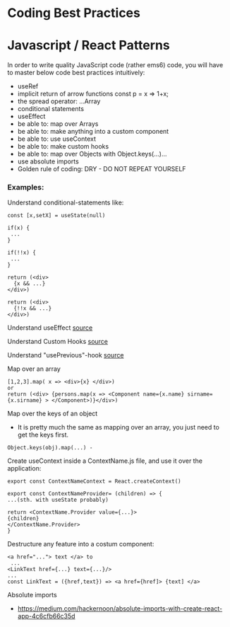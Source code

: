 
# Coding Best Practices





# Javascript / React Patterns

In order to write quality JavaScript code (rather ems6) code, you will have to master below code best practices intuitively:
- useRef
- implicit return of arrow functions const p = x => 1+x;
- the spread operator: ...Array
- conditional statements
- useEffect
- be able to: map over Arrays
- be able to: make anything into a custom component
- be able to: use useContext
- be able to: make custom hooks
- be able to: map over Objects with Object.keys(...)...
- use absolute imports
- Golden rule of coding: DRY - DO NOT REPEAT YOURSELF

### Examples: 

Understand conditional-statements like:
```
const [x,setX] = useState(null)

if(x) {
 ...
}

if(!!x) {
 ...
}

return (<div> 
  {x && ...}
</div>)

return (<div> 
  {!!x && ...}
</div>)
```

Understand useEffect [source](https://youtu.be/dpw9EHDh2bM?t=720)

Understand Custom Hooks [source](https://youtu.be/dpw9EHDh2bM?t=720)

Understand "usePrevious"-hook [source](https://blog.logrocket.com/how-to-get-previous-props-state-with-react-hooks/)

Map over an array
```
[1,2,3].map( x => <div>{x} </div>)
or 
return (<div> {persons.map(x => <Component name={x.name} sirname={x.sirname} > </Component>)}</div>)
```

Map over the keys of an object
- It is pretty much the same as mapping over an array, you just need to get the keys first.
```
Object.keys(obj).map(...) - 
```

Create useContext inside a ContextName.js file, and use it over the application:
```
export const ContextNameContext = React.createContext()

export const ContextNameProvider= (children) => {
...(sth. with useState probably)

return <ContextName.Provider value={...}>
{children}
</ContextName.Provider>
}
```

Destructure any feature into a costum component:
```
<a href="..."> text </a> to 
 ...
<LinkText href={...} text={...}/>
...
const LinkText = ({href,text}) => <a href={href]> {text] </a>
```

Absolute imports
- https://medium.com/hackernoon/absolute-imports-with-create-react-app-4c6cfb66c35d





